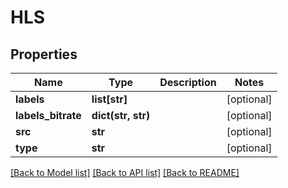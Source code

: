 # HLS

## Properties
Name | Type | Description | Notes
------------ | ------------- | ------------- | -------------
**labels** | **list[str]** |  | [optional] 
**labels_bitrate** | **dict(str, str)** |  | [optional] 
**src** | **str** |  | [optional] 
**type** | **str** |  | [optional] 

[[Back to Model list]](../README.md#documentation-for-models) [[Back to API list]](../README.md#documentation-for-api-endpoints) [[Back to README]](../README.md)

